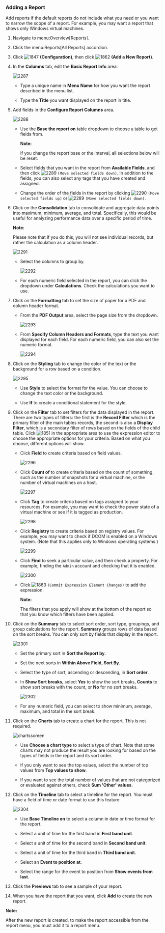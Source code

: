 ### Adding a Report

Add reports if the default reports do not include what you need or you
want to narrow the scope of a report. For example, you may want a report
that shows only Windows virtual machines.

1.  Navigate to menu:Overview\[Reports\].

2.  Click the menu:Reports\[All Reports\] accordion.

3.  Click ![1847](../images/1847.png) **(Configuration)**, then click
    ![1862](../images/1862.png) **(Add a New Report)**.

4.  In the **Columns** tab, edit the **Basic Report Info** area.

    ![2287](../images/2287.png)

      - Type a unique name in **Menu Name** for how you want the report
        described in the menu list.

      - Type the **Title** you want displayed on the report in title.

5.  Add fields in the **Configure Report Columns** area.

    ![2288](../images/2288.png)

      - Use the **Base the report on** table dropdown to choose a table
        to get fields from.

        **Note:**

        If you change the report base or the interval, all selections
        below will be reset.

        </div>

      - Select fields that you want in the report from **Available
        Fields**, and then click ![2289](../images/2289.png) `(Move
        selected fields down)`. In addition to the fields, you can also
        select any tags that you have created and assigned.

      - Change the order of the fields in the report by clicking
        ![2290](../images/2290.png) `(Move selected fields up)` or
        ![2289](../images/2289.png) `(Move selected fields down)`.

6.  Click on the **Consolidation** tab to consolidate and aggregate data
    points into maximum, minimum, average, and total. Specifically, this
    would be useful for analyzing performance data over a specific
    period of time.

    **Note:**

    Please note that if you do this, you will not see individual
    records, but rather the calculation as a column header.

    </div>

    ![2291](../images/2291.png)

      - Select the columns to group by.

        ![2292](../images/2292.png)

      - For each numeric field selected in the report, you can click the
        dropdown under **Calculations**. Check the calculations you want
        to use.

7.  Click on the **Formatting** tab to set the size of paper for a PDF
    and column header format.

      - From the **PDF Output** area, select the page size from the
        dropdown.

        ![2293](../images/2293.png)

      - From **Specify Column Headers and Formats**, type the text you
        want displayed for each field. For each numeric field, you can
        also set the numeric format.

        ![2294](../images/2294.png)

8.  Click on the **Styling** tab to change the color of the text or the
    background for a row based on a condition.

    ![2295](../images/2295.png)

      - Use **Style** to select the format for the value. You can choose
        to change the text color or the background.

      - Use **If** to create a conditional statement for the style.

9.  Click on the **Filter** tab to set filters for the data displayed in
    the report. There are two types of filters: the first is the
    **Record Filter** which is the primary filter of the main tables
    records, the second is also a **Display Filter**, which is a
    secondary filter of rows based on the fields of the child table.
    Click ![1851](../images/1851.png) in the appropriate area to use the
    expression editor to choose the appropriate options for your
    criteria. Based on what you choose, different options will show.

      - Click **Field** to create criteria based on field values.

        ![2296](../images/2296.png)

      - Click **Count of** to create criteria based on the count of
        something, such as the number of snapshots for a virtual
        machine, or the number of virtual machines on a host.

        ![2297](../images/2297.png)

      - Click **Tag** to create criteria based on tags assigned to your
        resources. For example, you may want to check the power state of
        a virtual machine or see if it is tagged as production.

        ![2298](../images/2298.png)

      - Click **Registry** to create criteria based on registry values.
        For example, you may want to check if DCOM is enabled on a
        Windows system. (Note that this applies only to Windows
        operating systems.)

        ![2299](../images/2299.png)

      - Click **Find** to seek a particular value, and then check a
        property. For example, finding the `Admin` account and checking
        that it is enabled.

        ![2300](../images/2300.png)

      - Click ![1863](../images/1863.png) `(Commit Expression Element
        Changes)` to add the expression.

        **Note:**

        The filters that you apply will show at the bottom of the report
        so that you know which filters have been applied.

        </div>

10. Click on the **Summary** tab to select sort order, sort type,
    groupings, and group calculations for the report. **Summary** groups
    rows of data based on the sort breaks. You can only sort by fields
    that display in the report.

    ![2301](../images/2301.png)

      - Set the primary sort in **Sort the Report by**.

      - Set the next sorts in **Within Above Field, Sort By**.

      - Select the type of sort, ascending or descending, in **Sort
        order**.

      - In **Show Sort breaks**, select **Yes** to show the sort breaks,
        **Counts** to show sort breaks with the count, or **No** for no
        sort breaks.

        ![2302](../images/2302.png)

      - For any numeric field, you can select to show minimum, average,
        maximum, and total in the sort break.

11. Click on the **Charts** tab to create a chart for the report. This
    is not required.

    ![chartsscreen](../images/chartsscreen.png)

      - Use **Choose a chart type** to select a type of chart. Note that
        some charts may not produce the result you are looking for based
        on the types of fields in the report and its sort order.

      - If you only want to see the top values, select the number of top
        values from **Top values to show**.

      - If you want to see the total number of values that are not
        categorized or evaluated against others, check **Sum 'Other'
        values**.

12. Click on the **Timeline** tab to select a timeline for the report.
    You must have a field of time or date format to use this feature.

    ![2304](../images/2304.png)

      - Use **Base Timeline on** to select a column in date or time
        format for the report.

      - Select a unit of time for the first band in **First band unit**.

      - Select a unit of time for the second band in **Second band
        unit**.

      - Select a unit of time for the third band in **Third band unit**.

      - Select an **Event to position at**.

      - Select the range for the event to position from **Show events
        from last**.

13. Click the **Previews** tab to see a sample of your report.

14. When you have the report that you want, click **Add** to create the
    new report.

**Note:**

After the new report is created, to make the report accessible from the
report menu, you must add it to a report menu.

</div>
